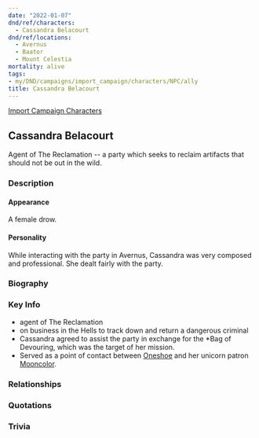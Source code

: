 ```yaml
---
date: "2022-01-07"
dnd/ref/characters:
  - Cassandra Belacourt
dnd/ref/locations:
  - Avernus
  - Baator
  - Mount Celestia
mortality: alive
tags:
- my/DND/campaigns/import_campaign/characters/NPC/ally
title: Cassandra Belacourt
---
```


[Import Campaign Characters](/dnd/characters/)

## Cassandra Belacourt

Agent of The Reclamation -- a party which seeks to reclaim artifacts that should not be out in the wild.

### Description

#### Appearance

A female drow.

#### Personality

While interacting with the party in Avernus, Cassandra was very composed and professional. She dealt fairly with the party.

### Biography

### Key Info

- agent of The Reclamation
- on business in the Hells to track down and return a dangerous criminal
- Cassandra agreed to assist the party in exchange for the *Bag of Devouring, which was the target of her mission.
- Served as a point of contact between [Oneshoe](/dnd/characters/oneshoe/) and her unicorn patron [Mooncolor](dnd/npcs/mooncolor/).

### Relationships

### Quotations

### Trivia
